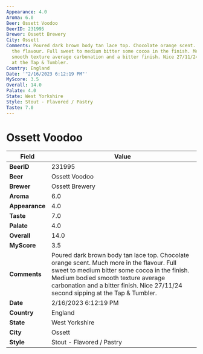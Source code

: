 ```yaml
---
Appearance: 4.0
Aroma: 6.0
Beer: Ossett Voodoo
BeerID: 231995
Brewer: Ossett Brewery
City: Ossett
Comments: Poured dark brown body tan lace top. Chocolate orange scent. Much more in
  the flavour. Full sweet to medium bitter some cocoa in the finish. Medium bodied
  smooth texture average carbonation and a bitter finish. Nice 27/11/24 second sipping
  at the Tap & Tumbler.
Country: England
Date: '"2/16/2023 6:12:19 PM"'
MyScore: 3.5
Overall: 14.0
Palate: 4.0
State: West Yorkshire
Style: Stout - Flavored / Pastry
Taste: 7.0
---
```


# Ossett Voodoo

| Field         | Value |
|---------------|-------|
| **BeerID** | 231995 |
| **Beer** | Ossett Voodoo |
| **Brewer** | Ossett Brewery |
| **Aroma** | 6.0 |
| **Appearance** | 4.0 |
| **Taste** | 7.0 |
| **Palate** | 4.0 |
| **Overall** | 14.0 |
| **MyScore** | 3.5 |
| **Comments** | Poured dark brown body tan lace top. Chocolate orange scent. Much more in the flavour. Full sweet to medium bitter some cocoa in the finish. Medium bodied smooth texture average carbonation and a bitter finish. Nice 27/11/24 second sipping at the Tap & Tumbler. |
| **Date** | 2/16/2023 6:12:19 PM |
| **Country** | England |
| **State** | West Yorkshire |
| **City** | Ossett |
| **Style** | Stout - Flavored / Pastry |
